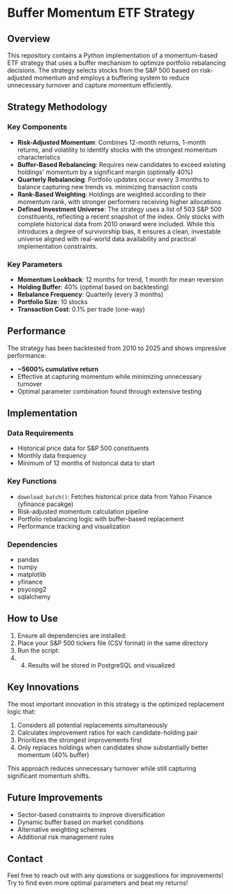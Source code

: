 # Buffer Momentum ETF Strategy

## Overview
This repository contains a Python implementation of a momentum-based ETF strategy that uses a buffer mechanism to optimize portfolio rebalancing decisions. The strategy selects stocks from the S&P 500 based on risk-adjusted momentum and employs a buffering system to reduce unnecessary turnover and capture momentum efficiently.

## Strategy Methodology

### Key Components
- **Risk-Adjusted Momentum**: Combines 12-month returns, 1-month returns, and volatility to identify stocks with the strongest momentum characteristics
- **Buffer-Based Rebalancing**: Requires new candidates to exceed existing holdings' momentum by a significant margin (optimally 40%)
- **Quarterly Rebalancing**: Portfolio updates occur every 3 months to balance capturing new trends vs. minimizing transaction costs
- **Rank-Based Weighting**: Holdings are weighted according to their momentum rank, with stronger performers receiving higher allocations
- **Defined Investment Universe**: The strategy uses a list of 503 S&P 500 constituents, reflecting a recent snapshot of the index. Only stocks with complete historical data from 2010 onward were included. While this introduces a degree of survivorship bias, it ensures a clean, investable universe aligned with real-world data availability and practical implementation constraints.

### Key Parameters
- **Momentum Lookback**: 12 months for trend, 1 month for mean reversion
- **Holding Buffer**: 40% (optimal based on backtesting)
- **Rebalance Frequency**: Quarterly (every 3 months)
- **Portfolio Size**: 10 stocks
- **Transaction Cost**: 0.1% per trade (one-way)

## Performance
The strategy has been backtested from 2010 to 2025 and shows impressive performance:
- **~5600% cumulative return** 
- Effective at capturing momentum while minimizing unnecessary turnover
- Optimal parameter combination found through extensive testing

## Implementation

### Data Requirements
- Historical price data for S&P 500 constituents
- Monthly data frequency
- Minimum of 12 months of historical data to start

### Key Functions
- `download_batch()`: Fetches historical price data from Yahoo Finance (yfinance pacakge)
- Risk-adjusted momentum calculation pipeline
- Portfolio rebalancing logic with buffer-based replacement
- Performance tracking and visualization

### Dependencies
- pandas
- numpy
- matplotlib
- yfinance
- psycopg2
- sqlalchemy

## How to Use

1. Ensure all dependencies are installed:
2. Place your S&P 500 tickers file (CSV format) in the same directory
3. Run the script:
4. 4. Results will be stored in PostgreSQL and visualized

## Key Innovations

The most important innovation in this strategy is the optimized replacement logic that:
1. Considers all potential replacements simultaneously
2. Calculates improvement ratios for each candidate-holding pair
3. Prioritizes the strongest improvements first
4. Only replaces holdings when candidates show substantially better momentum (40% buffer)

This approach reduces unnecessary turnover while still capturing significant momentum shifts.

## Future Improvements
- Sector-based constraints to improve diversification
- Dynamic buffer based on market conditions
- Alternative weighting schemes
- Additional risk management rules

## Contact
Feel free to reach out with any questions or suggestions for improvements! Try to find even more optimal parameters and beat my returns!
